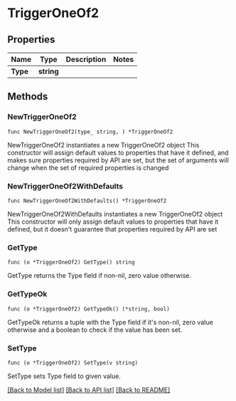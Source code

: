 # TriggerOneOf2

## Properties

Name | Type | Description | Notes
------------ | ------------- | ------------- | -------------
**Type** | **string** |  | 

## Methods

### NewTriggerOneOf2

`func NewTriggerOneOf2(type_ string, ) *TriggerOneOf2`

NewTriggerOneOf2 instantiates a new TriggerOneOf2 object
This constructor will assign default values to properties that have it defined,
and makes sure properties required by API are set, but the set of arguments
will change when the set of required properties is changed

### NewTriggerOneOf2WithDefaults

`func NewTriggerOneOf2WithDefaults() *TriggerOneOf2`

NewTriggerOneOf2WithDefaults instantiates a new TriggerOneOf2 object
This constructor will only assign default values to properties that have it defined,
but it doesn't guarantee that properties required by API are set

### GetType

`func (o *TriggerOneOf2) GetType() string`

GetType returns the Type field if non-nil, zero value otherwise.

### GetTypeOk

`func (o *TriggerOneOf2) GetTypeOk() (*string, bool)`

GetTypeOk returns a tuple with the Type field if it's non-nil, zero value otherwise
and a boolean to check if the value has been set.

### SetType

`func (o *TriggerOneOf2) SetType(v string)`

SetType sets Type field to given value.



[[Back to Model list]](../README.md#documentation-for-models) [[Back to API list]](../README.md#documentation-for-api-endpoints) [[Back to README]](../README.md)


